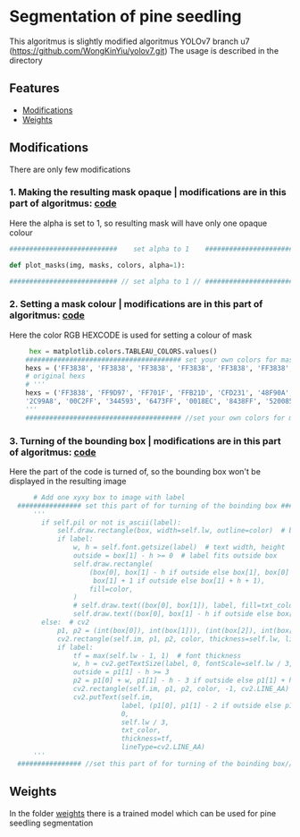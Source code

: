 # Segmentation of pine seedling 
This algoritmus is slightly modified algoritmus YOLOv7 branch u7 (https://github.com/WongKinYiu/yolov7.git) 
The usage is described in the directory

## Features
- [Modifications](#modifications)
- [Weights](#weights)

## Modifications
There are only few modifications
### 1. Making the resulting mask opaque | modifications are in this part of algoritmus: [code](./yolov7-u7-seg/seg/utils/segment/plots.py)
Here the alpha is set to 1, so resulting mask will have only one opaque colour
```python
###########################    set alpha to 1    ###############################

def plot_masks(img, masks, colors, alpha=1):

########################### // set alpha to 1 // ###############################
```

### 2. Setting a mask colour | modifications are in this part of algoritmus: [code](./yolov7-u7-seg/seg/utils/plots.py)
Here the color RGB HEXCODE is used for setting a colour of mask
```python
     hex = matplotlib.colors.TABLEAU_COLORS.values()
    ####################################### set your own colors for mask ######################### 
    hexs = ('FF3838', 'FF3838', 'FF3838', 'FF3838', 'FF3838', 'FF3838', 'FF3838', 'FF3838', 'FF3838', 'FF3838')
    # original hexs
    # '''
    hexs = ('FF3838', 'FF9D97', 'FF701F', 'FFB21D', 'CFD231', '48F90A', '92CC17', '3DDB86', '1A9334', '00D4BB',
    '2C99A8', '00C2FF', '344593', '6473FF', '0018EC', '8438FF', '520085', 'CB38FF', 'FF95C8', 'FF37C7')
    '''
    ####################################### //set your own colors for mask //######################
```

### 3. Turning of the bounding box | modifications are in this part of algoritmus: [code](./yolov7-u7-seg/seg/utils/plots.py)
Here the part of the code is turned of, so the bounding box won't be displayed in the resulting image

```python
      # Add one xyxy box to image with label
  ################ set this part of for turning of the boinding box #############
      '''
        if self.pil or not is_ascii(label):
            self.draw.rectangle(box, width=self.lw, outline=color)  # box
            if label:
                w, h = self.font.getsize(label)  # text width, height
                outside = box[1] - h >= 0  # label fits outside box
                self.draw.rectangle(
                    (box[0], box[1] - h if outside else box[1], box[0] + w + 1,
                     box[1] + 1 if outside else box[1] + h + 1),
                    fill=color,
                )
                # self.draw.text((box[0], box[1]), label, fill=txt_color, font=self.font, anchor='ls')  # for PIL>8.0
                self.draw.text((box[0], box[1] - h if outside else box[1]), label, fill=txt_color, font=self.font)
        else:  # cv2
            p1, p2 = (int(box[0]), int(box[1])), (int(box[2]), int(box[3]))
            cv2.rectangle(self.im, p1, p2, color, thickness=self.lw, lineType=cv2.LINE_AA)
            if label:
                tf = max(self.lw - 1, 1)  # font thickness
                w, h = cv2.getTextSize(label, 0, fontScale=self.lw / 3, thickness=tf)[0]  # text width, height
                outside = p1[1] - h >= 3
                p2 = p1[0] + w, p1[1] - h - 3 if outside else p1[1] + h + 3
                cv2.rectangle(self.im, p1, p2, color, -1, cv2.LINE_AA)  # filled
                cv2.putText(self.im,
                            label, (p1[0], p1[1] - 2 if outside else p1[1] + h + 2),
                            0,
                            self.lw / 3,
                            txt_color,
                            thickness=tf,
                            lineType=cv2.LINE_AA)
      '''
  ################ //set this part of for turning of the boinding box// #############
```
## Weights
In the folder [weights](./weights) there is a trained model which can be used for pine seedling segmentation 
